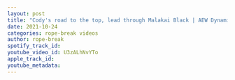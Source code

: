 ```yaml
---
layout: post
title: "Cody's road to the top, lead through Malakai Black | AEW Dynamite Review | MJF lays out Sting!"
date: 2021-10-24
categories: rope-break videos
author: rope-break
spotify_track_id: 
youtube_video_id: U3zALhNvYTo
apple_track_id: 
youtube_metadata: 
---
```

